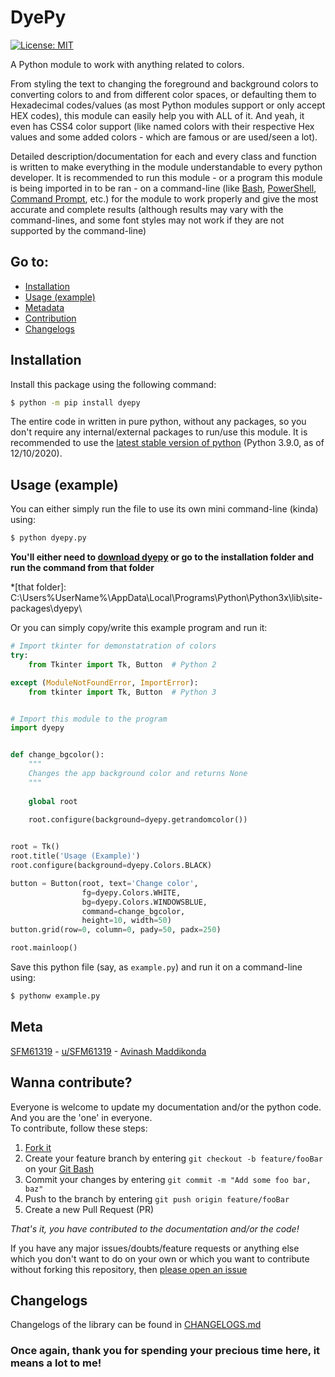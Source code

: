 # DyePy

[![License: MIT](https://img.shields.io/badge/License-MIT-yellow.svg)](https://opensource.org/licenses/MIT "MIT License")  

A Python module to work with anything related to colors.  
  
From styling the text to changing the foreground and background colors to converting colors to and from different color spaces, or defaulting them to Hexadecimal codes/values (as most Python modules support or only accept HEX codes), this module can easily help you with ALL of it. And yeah, it even has CSS4 color support (like named colors with their respective Hex values and some added colors - which are famous or are used/seen a lot).  
  
Detailed description/documentation for each and every class and function is written to make everything in the module understandable to every python developer. It is recommended to run this module - or a program this module is being imported in to be ran - on a command-line (like [Bash](http://ftp.gnu.org/gnu/bash/bash-5.0.tar.gz "Bourne Again SHell (BASH)"), [PowerShell](https://github.com/PowerShell/PowerShell/releases "Windows PowerShell 7"), [Command Prompt](https://www.google.com/url?sa=t&rct=j&q=&esrc=s&source=web&cd=&cad=rja&uact=8&ved=2ahUKEwjDyuXTzIbqAhWzQjABHbOABRMQFjANegQIAhAB&url=https%3A%2F%2Fen.wikipedia.org%2Fwiki%2FCmd.exe&usg=AOvVaw20rJophR24-G5GxhuDu-nd "Command Prompt"), etc.) for the module to work properly and give the most accurate and complete results (although results may vary with the command-lines, and some font styles may not work if they are not supported by the command-line)  
  
## Go to:

 - [Installation](#installation "Installation")  
 - [Usage (example)](#usage-example "Usage")
 - [Metadata](#meta "Meta")
 - [Contribution](#wanna-contribute "Contribute")
 - [Changelogs](#changelogs "Changelogs")
  
## Installation

Install this package using the following command:  
```bash
$ python -m pip install dyepy
```  

The entire code in written in pure python, without any packages, so you don't require any internal/external packages to run/use this module.
It is recommended to use the [latest stable version of python](https://www.python.org/ftp/python/3.9.0/python-3.9.0.exe "Click to download") (Python 3.9.0, as of 12/10/2020).  
  
## Usage (example)

You can either simply run the file to use its own mini command-line (kinda) using:
```bash
$ python dyepy.py
```  

__You'll either need to [download dyepy](https://github.com/SFM61319/DyePy/archive/master.zip) or go to the installation folder and run the command from that folder__  

*[that folder]: C:\Users\%UserName%\AppData\Local\Programs\Python\Python3x\lib\site-packages\dyepy\
  
Or you can simply copy/write this example program and run it:  
```python
# Import tkinter for demonstatration of colors
try:
    from Tkinter import Tk, Button  # Python 2

except (ModuleNotFoundError, ImportError):
    from tkinter import Tk, Button  # Python 3


# Import this module to the program
import dyepy


def change_bgcolor():
    """
    Changes the app background color and returns None
    """
    
    global root
    
    root.configure(background=dyepy.getrandomcolor())


root = Tk()
root.title('Usage (Example)')
root.configure(background=dyepy.Colors.BLACK)

button = Button(root, text='Change color',
                fg=dyepy.Colors.WHITE,
                bg=dyepy.Colors.WINDOWSBLUE,
                command=change_bgcolor,
                height=10, width=50)
button.grid(row=0, column=0, pady=50, padx=250)

root.mainloop()
```  

Save this python file (say, as `example.py`) and run it on a command-line using:  
```bash
$ pythonw example.py
```  
  
## Meta

[SFM61319](https://github.com/SFM61319 "My GitHub") - [u/SFM61319](https://www.reddit.com/user/SFM61319 "Yes, I'm a Redditor") - [Avinash Maddikonda](mailto:svasssakavi@gmail.com "Send a mail")  
  
## Wanna contribute?

Everyone is welcome to update my documentation and/or the python code. And you are the 'one' in everyone.  
To contribute, follow these steps:  
 1. [Fork it](https://github.com/SFM61319/dyepy/fork "Click to fork!")  
 2. Create your feature branch by entering `git checkout -b feature/fooBar` on your [Git Bash](https://git-scm.com/download/win "Click to download")  
 3. Commit your changes by entering `git commit -m "Add some foo bar, baz"`  
 4. Push to the branch by entering `git push origin feature/fooBar`  
 5. Create a new Pull Request (PR)  
  
*That's it, you have contributed to the documentation and/or the code!*  
  
If you have any major issues/doubts/feature requests or anything else which you don't want to do on your own or which you want to contribute without forking this repository, then [please open an issue](https://github.com/SFM61319/dyepy/issues/new/choose "Open issue")  
  
## Changelogs

Changelogs of the library can be found in [CHANGELOGS.md](https://github.com/SFM61319/DyePy/blob/master/CHANGELOG.md "CHANGELOGS")  
  
### Once again, thank you for spending your precious time here, it means a lot to me!
